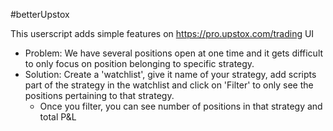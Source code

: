 #betterUpstox

This userscript adds simple features on https://pro.upstox.com/trading UI

* Problem: We have several positions open at one time and it gets difficult to only focus on position belonging to specific strategy.
* Solution: Create a 'watchlist', give it name of your strategy, add scripts part of the strategy in the watchlist and click on 'Filter' to only see the positions pertaining to that strategy. 
    * Once you filter, you can see number of positions in that strategy and total P&L

